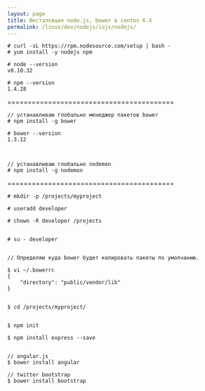 ```yaml
---
layout: page
title: Инсталляция node.js, bower в centos 6.X
permalink: /linux/dev/nodejs/iojs/nodejs/
---
```



    # curl -sL https://rpm.nodesource.com/setup | bash -
    # yum install -y nodejs npm

    # node --version
    v0.10.32

    # npm --version
    1.4.28


=========================================

    // устанавливаю глобально менеджер пакетов bower
    # npm install -g bower

    # bower --version
    1.3.12



    // устанавливаю глобально nodemon
    # npm install -g nodemon

=========================================

    # mkdir -p /projects/myproject

    # useradd developer

    # chown -R developer /projects


    # su - developer


    // Определяю куда bower будет копировать пакеты по умолчанию.

    $ vi ~/.bowerrc
    {
    	"directory": "public/vendor/lib"
    }


    $ cd /projects/myproject/


    $ npm init

    $ npm install express --save


    // angular.js
    $ bower install angular

    // twitter bootstrap
    $ bower install bootstrap

